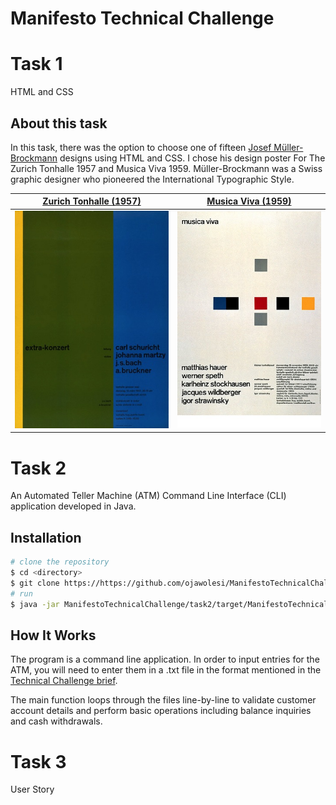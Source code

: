 # Manifesto Technical Challenge

# Task 1
HTML and CSS

## About this task
In this task, there was the option to choose one of fifteen [Josef Müller-Brockmann](https://en.wikipedia.org/wiki/Josef_M%C3%BCller-Brockmann) designs using HTML and CSS. I chose his design poster For The Zurich Tonhalle 1957 and Musica Viva 1959. Müller-Brockmann was a Swiss graphic designer who pioneered the International Typographic Style.

[Zurich Tonhalle (1957)]() |  [Musica Viva (1959)]()
:-------------------------:|:-------------------------:
![Zurich Tonhalle poster](https://github.com/ojawolesi/ManifestoTechnicalChallenge/blob/master/task1/Extra-konzert%20on%20Flickr%20-%20Photo%20Sharing!.jpg)  |  ![Musica Viva poster](https://github.com/ojawolesi/ManifestoTechnicalChallenge/blob/master/task1/Musica%20Viva%20Kleiner%20Tonhallesaal%20-%201959%20on%20Flickr%20-%20Photo%20Sharing!.jpg)

# Task 2
An Automated Teller Machine (ATM) Command Line Interface (CLI) application developed in Java. 
## Installation
``` bash
# clone the repository
$ cd <directory>
$ git clone https://https://github.com/ojawolesi/ManifestoTechnicalChallenge.git
# run
$ java -jar ManifestoTechnicalChallenge/task2/target/ManifestoTechnicalChallenge-1.0-SNAPSHOT.jar <filepath>
```

## How It Works

The program is a command line application. In order to input entries  for the ATM, you will need to enter them in a .txt file in the format mentioned in the [Technical Challenge brief](https://github.com/ojawolesi/ManifestoTechnicalChallenge/blob/master/Technical%20test%20-%20full%20stack.docx%20(9)%20(2).pdf).

The main function loops through the files line-by-line to validate customer account details and perform basic
operations including balance inquiries and cash withdrawals.

# Task 3
User Story